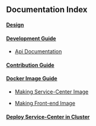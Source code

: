 ## Documentation Index

#### [Design](/docs/design.md)

#### [Development Guide](/docs/dev-guide.md) 

- [Api Documentation](https://rawcdn.githack.com/ServiceComb/service-center/master/docs/api-docs.html)

#### [Contribution Guide](/docs/contribution.md) 

#### [Docker Image Guide](/scripts/docker) 

- [Making Service-Center Image](/scripts/docker/build-image)

- [Making Front-end Image](/scripts/docker/build-frontend-image)

#### [Deploy Service-Center in Cluster](/docs/sc-cluster.md)

